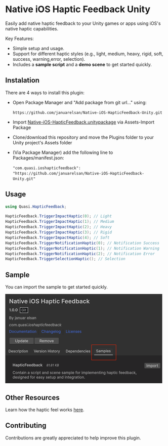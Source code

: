 # Native iOS Haptic Feedback Unity

Easily add native haptic feedback to your Unity games or apps using iOS's native haptic capabilities.  

Key Features:
- Simple setup and usage.
- Support for different haptic styles (e.g., light, medium, heavy, rigid, soft, success, warning,error, selection).
- Includes a **sample script** and a **demo scene** to get started quickly.

## Instalation

There are 4 ways to install this plugin:

- Open Package Manager and "Add package from git url..." using:
  
  `https://github.com/januarelsan/Native-iOS-HapticFeedback-Unity.git` 
- Import [Native-iOS-HapticFeedback.unitypackage](https://github.com/januarelsan/Native-iOS-HapticFeedback-Unity/releases) via Assets-Import Package
- Clone/download this repository and move the Plugins folder to your Unity project's Assets folder
- (Via Package Manager) add the following line to Packages/manifest.json:

  `"com.quasi.ioshapticfeedback": "https://github.com/januarelsan/Native-iOS-HapticFeedback-Unity.git"`


## Usage

```csharp
using Quasi.HapticFeedback;
```

```csharp
HapticFeedback.TriggerImpactHaptic(0); // Light
HapticFeedback.TriggerImpactHaptic(1); // Medium
HapticFeedback.TriggerImpactHaptic(2); // Heavy
HapticFeedback.TriggerImpactHaptic(3); // Rigid
HapticFeedback.TriggerImpactHaptic(4); // Soft
HapticFeedback.TriggerNotificationHaptic(0); // Notification Success
HapticFeedback.TriggerNotificationHaptic(1); // Notification Warning
HapticFeedback.TriggerNotificationHaptic(2); // Notification Error
HapticFeedback.TriggerSelectionHaptic(); // Selection
```

## Sample
You can import the sample to get started quickly.

![How to Import Sample](sample.png)

## Other Resources
Learn how the haptic feel works [here](https://developer.apple.com/design/human-interface-guidelines/playing-haptics#Notification).

## Contributing
Contributions are greatly appreciated to help improve this plugin.
